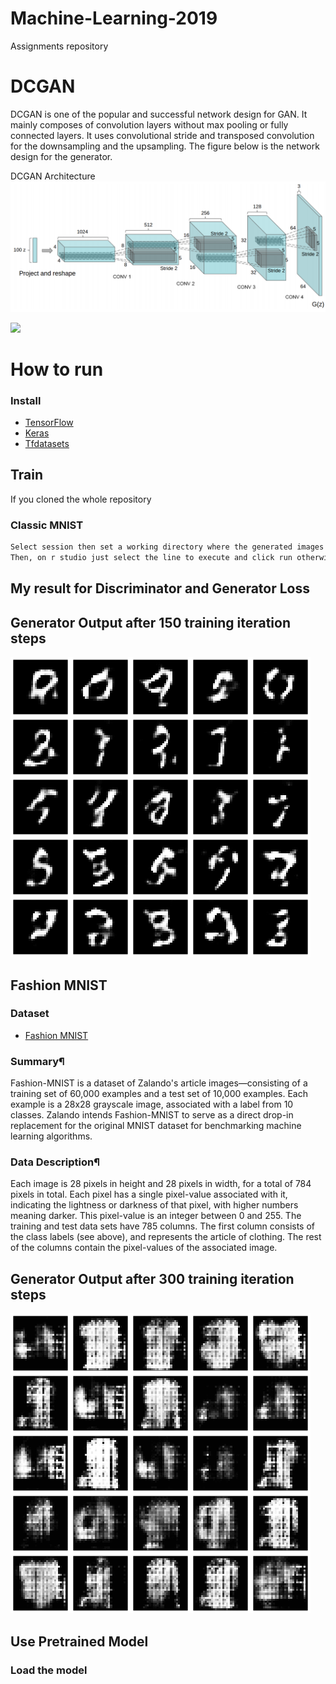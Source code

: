 # Machine-Learning-2019
Assignments repository

# DCGAN
DCGAN is one of the popular and successful network design for GAN. It mainly composes of convolution layers without max pooling or fully connected layers. It uses convolutional stride and transposed convolution for the downsampling and the upsampling. The figure below is the network design for the generator.

DCGAN Architecture
![](DCGAN.png)

![](imgs/vanilla_gan_detailed_arch.png)

# How to run
### Install 
* [TensorFlow](https://tensorflow.rstudio.com/installation/)
* [Keras](https://tensorflow.rstudio.com/reference/keras/install_keras/)
* [Tfdatasets](https://tensorflow.rstudio.com/guide/tfdatasets/introduction/)

## Train
If you cloned the whole repository 
### Classic MNIST 
```bash
Select session then set a working directory where the generated images will be saved.
Then, on r studio just select the line to execute and click run otherwise select all file scipt and click run
```
## My result for Discriminator and Generator Loss

## Generator Output after 150 training iteration steps
![](mnist.gif)

## Fashion MNIST
### Dataset
* [Fashion MNIST](https://github.com/zalandoresearch/fashion-mnist) 
### Summary¶
Fashion-MNIST is a dataset of Zalando's article images—consisting of a training set of 60,000 examples and a test set of 10,000 examples. Each example is a 28x28 grayscale image, associated with a label from 10 classes. Zalando intends Fashion-MNIST to serve as a direct drop-in replacement for the original MNIST dataset for benchmarking machine learning algorithms.

### Data Description¶
Each image is 28 pixels in height and 28 pixels in width, for a total of 784 pixels in total. Each pixel has a single pixel-value associated with it, indicating the lightness or darkness of that pixel, with higher numbers meaning darker. This pixel-value is an integer between 0 and 255. The training and test data sets have 785 columns. The first column consists of the class labels (see above), and represents the article of clothing. The rest of the columns contain the pixel-values of the associated image.

## Generator Output after 300 training iteration steps
![](r_f_mnist.gif)

## Use Pretrained Model
### Load the model 


